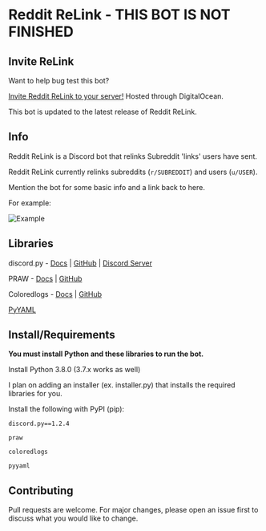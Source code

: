 # Reddit ReLink - THIS BOT IS NOT FINISHED

## Invite ReLink

Want to help bug test this bot?

[Invite Reddit ReLink to your server!](https://discordapp.com/api/oauth2/authorize?client_id=618868626945998849&permissions=18432&scope=bot) Hosted through DigitalOcean.

This bot is updated to the latest release of Reddit ReLink.

## Info

Reddit ReLink is a Discord bot that relinks Subreddit 'links' users have sent.

Reddit ReLink currently relinks subreddits (`r/SUBREDDIT`) and users (`u/USER`).

Mention the bot for some basic info and a link back to here.

For example:

![Example](https://i.imgur.com/HRdgadl.png)

## Libraries

discord.py - [Docs](https://discordpy.readthedocs.io) | [GitHub](https://github.com/Rapptz/discord.py) | [Discord Server](https://discord.gg/r3sSKJJ)

PRAW - [Docs](https://praw.readthedocs.io/en/latest/) | [GitHub](https://github.com/praw-dev/praw)

Coloredlogs - [Docs](https://coloredlogs.readthedocs.io/en/latest/) | [GitHub](https://github.com/xolox/python-coloredlogs)

[PyYAML](https://pyyaml.org/)

## Install/Requirements

**You must install Python and these libraries to run the bot.**

Install Python 3.8.0 (3.7.x works as well)

I plan on adding an installer (ex. installer.py) that installs the required libraries for you.

Install the following with PyPI (pip):

`discord.py==1.2.4`

`praw`

`coloredlogs`

`pyyaml`

## Contributing

Pull requests are welcome. For major changes, please open an issue first to discuss what you would like to change.
